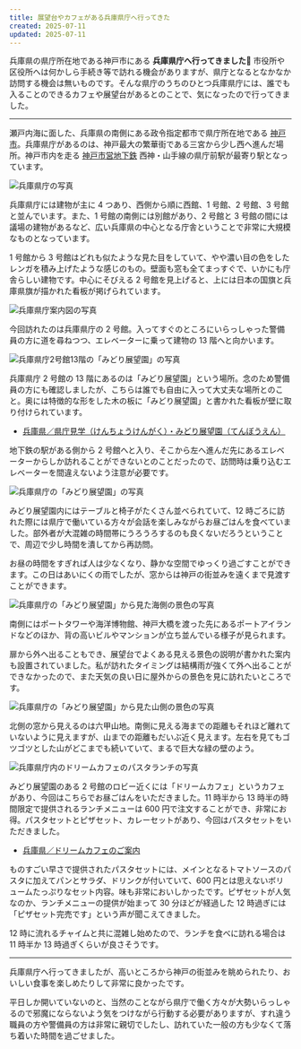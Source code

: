 ```yaml
---
title: 展望台やカフェがある兵庫県庁へ行ってきた
created: 2025-07-11
updated: 2025-07-11
---
```


兵庫県の県庁所在地である神戸市にある **兵庫県庁へ行ってきました🏢** 市役所や区役所へは何かしら手続き等で訪れる機会がありますが、県庁となるとなかなか訪問する機会は無いものです。そんな県庁のうちのひとつ兵庫県庁には、誰でも入ることのできるカフェや展望台があるとのことで、気になったので行ってきました。

---

瀬戸内海に面した、兵庫県の南側にある政令指定都市で県庁所在地である [神戸市](https://www.city.kobe.lg.jp/)。兵庫県庁があるのは、神戸最大の繁華街である三宮から少し西へ進んだ場所。神戸市内を走る [神戸市営地下鉄](https://kotsu.city.kobe.lg.jp/subway/) 西神・山手線の県庁前駅が最寄り駅となっています。

![兵庫県庁の写真](67b032ef-973c-49a9-a4ea-d3f261a7e700)

兵庫県庁には建物が主に 4 つあり、西側から順に西館、1 号館、2 号館、3 号館と並んでいます。また、1 号館の南側には別館があり、2 号館と 3 号館の間には議場の建物があるなど、広い兵庫県の中心となる庁舎ということで非常に大規模なものとなっています。

1 号館から 3 号館はどれも似たような見た目をしていて、やや濃い目の色をしたレンガを積み上げたような感じのもの。壁面も窓も全てまっすぐで、いかにも庁舎らしい建物です。中心にそびえる 2 号館を見上げると、上には日本の国旗と兵庫県旗が描かれた看板が掲げられています。

![兵庫県庁案内図の写真](9105bbd1-a823-43b0-7853-d35b321bec00)

今回訪れたのは兵庫県庁の 2 号館。入ってすぐのところにいらっしゃった警備員の方に道を尋ねつつ、エレベーターに乗って建物の 13 階へと向かいます。

![兵庫県庁2号館13階の「みどり展望園」の写真](930bdb26-d5ab-4597-b45b-cfc99b44ee00)

兵庫県庁 2 号館の 13 階にあるのは「みどり展望園」という場所。念のため警備員の方にも確認しましたが、こちらは誰でも自由に入って大丈夫な場所とのこと。奥には特徴的な形をした木の板に「みどり展望園」と書かれた看板が壁に取り付けられています。

- [兵庫県／県庁見学（けんちょうけんがく）・みどり展望園（てんぼうえん）](https://web.pref.hyogo.lg.jp/ac02/kids_g_gr.html)

地下鉄の駅がある側から 2 号館へと入り、そこから左へ進んだ先にあるエレベーターからしか訪れることができないとのことだったので、訪問時は乗り込むエレベーターを間違えないよう注意が必要です。

![兵庫県庁の「みどり展望園」の写真](989b9b00-d45a-4de2-13a4-74c375d48000)

みどり展望園内にはテーブルと椅子がたくさん並べられていて、12 時ごろに訪れた際には県庁で働いている方々が会話を楽しみながらお昼ごはんを食べていました。部外者が大混雑の時間帯にうろうろするのも良くないだろうということで、周辺で少し時間を潰してから再訪問。

お昼の時間をすぎれば人は少なくなり、静かな空間でゆっくり過ごすことができます。この日はあいにくの雨でしたが、窓からは神戸の街並みを遠くまで見渡すことができます。

![兵庫県庁の「みどり展望園」から見た海側の景色の写真](86dfed45-6bf1-4ab9-f54f-c2da837c3f00)

南側にはポートタワーや海洋博物館、神戸大橋を渡った先にあるポートアイランドなどのほか、背の高いビルやマンションが立ち並んでいる様子が見られます。

扉から外へ出ることもでき、展望台でよくある見える景色の説明が書かれた案内も設置されていました。私が訪れたタイミングは結構雨が強くて外へ出ることができなかったので、また天気の良い日に屋外からの景色を見に訪れたいところです。

![兵庫県庁の「みどり展望園」から見た山側の景色の写真](57ec5e6e-7ced-4548-bbd4-d43e9017d000)

北側の窓から見えるのは六甲山地。南側に見える海までの距離もそれほど離れていないように見えますが、山までの距離もだいぶ近く見えます。左右を見てもゴツゴツとした山がどこまでも続いていて、まるで巨大な緑の壁のよう。

![兵庫県庁内のドリームカフェのパスタランチの写真](cfd8fbb8-2c76-494f-b071-2b00e7ca0700)

みどり展望園のある 2 号館のロビー近くには「ドリームカフェ」というカフェがあり、今回はこちらでお昼ごはんをいただきました。11 時半から 13 時半の時間限定で提供されるランチメニューは 600 円で注文することができ、非常にお得。パスタセットとピザセット、カレーセットがあり、今回はパスタセットをいただきました。

- [兵庫県／ドリームカフェのご案内](https://web.pref.hyogo.lg.jp/kf10/shuroushien/dream.html)

ものすごい早さで提供されたパスタセットには、メインとなるトマトソースのパスタに加えてパンとサラダ、ドリンクが付いていて、600 円とは思えないボリュームたっぷりなセット内容。味も非常においしかったです。ピザセットが人気なのか、ランチメニューの提供が始まって 30 分ほどが経過した 12 時過ぎには「ピザセット完売です」という声が聞こえてきました。

12 時に流れるチャイムと共に混雑し始めたので、ランチを食べに訪れる場合は 11 時半か 13 時過ぎくらいが良さそうです。

---

兵庫県庁へ行ってきましたが、高いところから神戸の街並みを眺められたり、おいしい食事を楽しめたりして非常に良かったです。

平日しか開いていないのと、当然のことながら県庁で働く方々が大勢いらっしゃるので邪魔にならないよう気をつけながら行動する必要がありますが、すれ違う職員の方や警備員の方は非常に親切でしたし、訪れていた一般の方も少なくて落ち着いた時間を過ごせました。
